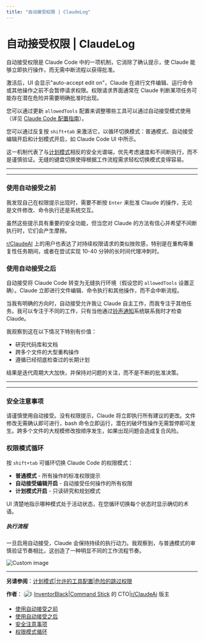 ```yaml
---
title: "自动接受权限 | ClaudeLog"
---
```


# 自动接受权限 | ClaudeLog

自动接受权限是 Claude Code 中的一项机制，它消除了确认提示，使 Claude 能够立即执行操作，而无需中断流程以获得批准。

激活后，UI 会显示"auto-accept edit on"，Claude 在进行文件编辑、运行命令或其他操作之前不会暂停请求权限。权限请求界面通常在 Claude 判断某项任务可能存在潜在危险并需要明确批准时出现。

您可以通过更新 `allowedTools` 配置来调整哪些工具可以通过自动接受模式使用（详见 [Claude Code 配置指南](/configuration/)）。

您可以通过反复按 `shift+tab` 来激活它，以循环切换模式：普通模式、自动接受编辑开启和计划模式开启，如 Claude Code UI 中所示。

这一机制代表了与[计划模式](/mechanics-plan-mode/)相反的安全光谱端，优先考虑速度和不间断执行，而不是谨慎验证。无缝的键盘切换使得根据工作流程需求轻松切换模式变得容易。

* * *

* * *

### 使用自动接受之前[​](#prior-to-auto-accept "Direct link to 使用自动接受之前")

我发现自己在权限提示出现时，需要不断按 `Enter` 来批准 Claude 的操作，无论是文件修改、命令执行还是系统交互。

虽然这些提示具有重要的安全功能，但当您对 Claude 的方法有信心并希望不间断执行时，它们会产生摩擦。

[r/ClaudeAI](https://www.reddit.com/r/ClaudeAI/) 上的用户也表达了对持续权限请求的类似挫败感，特别是在重构等重复性任务期间，或者在尝试实现 10-40 分钟的长时间代理冲刺时。

### 使用自动接受之后[​](#with-auto-accept "Direct link to 使用自动接受之后")

自动接受将 Claude Code 转变为无缝执行环境（假设您的 `allowedTools` 设置正确）。Claude 立即进行文件编辑、命令执行和其他操作，而不会中断流程。

当我有明确的方向时，自动接受允许我让 Claude 自主工作，而我专注于其他任务。我可以专注于不同的工作，只有当他通过[铃声通知](/faqs/claude-code-terminal-bell-notifications/)系统联系我时才检查 Claude。

我观察到这在以下情况下特别有价值：

-   研究代码库和文档
-   跨多个文件的大型重构操作
-   遵循已经彻底检查过的长期计划

结果是迭代周期大大加快，并保持对问题的关注，而不是不断的批准决策。

* * *

* * *

### 安全注意事项[​](#safety-considerations "Direct link to 安全注意事项")

请谨慎使用自动接受。没有权限提示，Claude 将立即执行所有建议的更改。文件修改无需确认即可进行，bash 命令立即运行，潜在的破坏性操作无需暂停即可发生。跨多个文件的大规模修改按顺序发生，如果出现问题会造成复合风险。

### 权限模式循环[​](#permission-mode-cycling "Direct link to 权限模式循环")

按 `shift+tab` 可循环切换 Claude Code 的权限模式：

-   **普通模式** - 所有操作的标准权限提示
-   **自动接受编辑开启** - 自动接受任何操作的所有权限
-   **计划模式开启** - 只读研究和规划模式

UI 清楚地指示哪种模式处于活动状态，在您循环切换每个状态时显示确切的术语。

##### 执行流程

一旦启用自动接受，Claude 会保持持续的执行动力。我观察到，与普通模式的审慎验证节奏相比，这创造了一种明显不同的工作流程节奏。

<img src="/img/discovery/000_orange.png" alt="Custom image" style="max-width: 165px; height: auto;" />

* * *

**另请参阅**：[计划模式](/mechanics-plan-mode/)|[允许的工具配置](/configuration/#allowed-tools.html)|[危险的跳过权限](/mechanics-dangerous-skip-permissions/)

**作者**：[<img src="/img/claudes-greatest-soldier.png" alt="InventorBlack profile" style="width: 25px; height: 25px; display: inline-block; vertical-align: middle; margin: 0 3px; border-radius: 50%;" />InventorBlack](https://www.linkedin.com/in/wilfredkasekende/)|[Command Stick](https://commandstick.com) 的 CTO|[r/ClaudeAi](https://reddit.com/r/ClaudeAI) 版主

-   [使用自动接受之前](#prior-to-auto-accept)
-   [使用自动接受之后](#with-auto-accept)
-   [安全注意事项](#safety-considerations)
-   [权限模式循环](#permission-mode-cycling)
